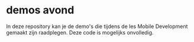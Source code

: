 # demos avond
In deze repository kan je de demo's die tijdens de les Mobile Development gemaakt zijn raadplegen. Deze code is mogelijks onvolledig.
